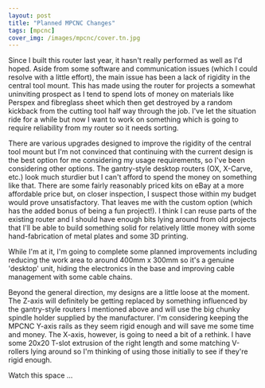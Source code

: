 ```yaml
---
layout: post
title: "Planned MPCNC Changes"
tags: [mpcnc]
cover_img: /images/mpcnc/cover.tn.jpg
---
```


Since I built this router last year, it hasn't really performed as well as I'd hoped.  Aside from some software and communication issues (which I could resolve with a little effort), the main issue has been a lack of rigidity in the central tool mount.  This has made using the router for projects a somewhat uninviting prospect as I tend to spend lots of money on materials like Perspex and fibreglass sheet which then get destroyed by a random kickback from the cutting tool half way through the job.  I've let the situation ride for a while but now I want to work on something which is going to require reliability from my router so it needs sorting.

There are various upgrades designed to improve the rigidity of the central tool mount but I'm not convinced that continuing with the current design is the best option for me considering my usage requirements, so I've been considering other options.  The gantry-style desktop routers (OX, X-Carve, etc.) look much sturdier but I can't afford to spend the money on something like that.  There are some fairly reasonably priced kits on eBay at a more affordable price but, on closer inspection, I suspect those within my budget would prove unsatisfactory.  That leaves me with the custom option (which has the added bonus of being a fun project!).  I think I can reuse parts of the existing router and I should have enough bits lying around from old projects that I'll be able to build something solid for relatively little money with some hand-fabrication of metal plates and some 3D printing.

While I'm at it, I'm going to complete some planned improvements including reducing the work area to around 400mm x 300mm so it's a genuine 'desktop' unit, hiding the electronics in the base and improving cable management with some cable chains.

Beyond the general direction, my designs are a little loose at the moment.  The Z-axis will definitely be getting replaced by something influenced by the gantry-style routers I mentioned above and will use the big chunky spindle holder supplied by the manufacturer.  I'm considering keeping the MPCNC Y-axis rails as they seem rigid enough and will save me some time and money.  The X-axis, however, is going to need a bit of a rethink.  I have some 20x20 T-slot extrusion of the right length and some matching V-rollers lying around so I'm thinking of using those initially to see if they're rigid enough.

Watch this space ...
